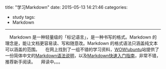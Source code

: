 title: "学习Markdown"
date: 2015-05-13 14:21:46
categories:
 - study
tags:
 - Markdown
---
&emsp;Markdown 是一种轻量级的「标记语言」，是一种书写的格式。Markdown 的理念是，能让文档更容易读、写和随意改。Markdown 的格式语法只涵盖纯文本可以涵盖的范围。
&emsp;在网上找到了一组不错的学习资料，[WOW!ubuntu](http://wowubuntu.com/)站提供了一份简体中文的[Markdown语法说明](http://wowubuntu.com/markdown/)，以及[Markdown快速入门指南](http://wowubuntu.com/markdown/basic.html)，非常不错，推荐新手阅读。
&emsp;拜读中。。。
